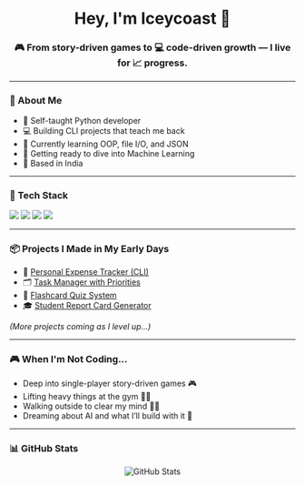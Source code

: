 <h1 align="center">Hey, I'm Iceycoast 👋</h1>
<h3 align="center">🎮 From story-driven games to 💻 code-driven growth — I live for 📈 progress.</h3>

---

### 🧠 About Me

- 🐍 Self-taught Python developer  
- 💻 Building CLI projects that teach me back  
- 🧱 Currently learning OOP, file I/O, and JSON  
- 🚀 Getting ready to dive into Machine Learning  
- 📍 Based in India

---

### 🧰 Tech Stack

<p>
  <img src="https://img.shields.io/badge/Python-3776AB?style=for-the-badge&logo=python&logoColor=white"/>
  <img src="https://img.shields.io/badge/JSON-000000?style=for-the-badge&logo=json&logoColor=white"/>
  <img src="https://img.shields.io/badge/CLI-111111?style=for-the-badge"/>
  <img src="https://img.shields.io/badge/Git-F05032?style=for-the-badge&logo=git&logoColor=white"/>
</p>

---

### 📦 Projects I Made in My Early Days

- 💸 [Personal Expense Tracker (CLI)](https://github.com/Iceycoast/Personal-Expense-Tracker-CLI-Version-)
- 🗂️ [Task Manager with Priorities](#)
- 🧠 [Flashcard Quiz System](#)
- 🎓 [Student Report Card Generator](#)

_(More projects coming as I level up...)_

---

### 🎮 When I'm Not Coding...

- Deep into single-player story-driven games 🎮  
- Lifting heavy things at the gym 🏋️‍♂️  
- Walking outside to clear my mind 🚶‍♂️  
- Dreaming about AI and what I’ll build with it 🤖

---

### 📊 GitHub Stats

<p align="center">
  <img src="https://github-readme-stats.vercel.app/api?username=Iceycoast&show_icons=true&theme=tokyonight" alt="GitHub Stats" />
</p>
